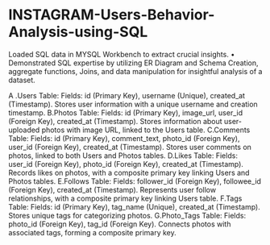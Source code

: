 # INSTAGRAM-Users-Behavior-Analysis-using-SQL

 Loaded SQL data in MYSQL Workbench to extract crucial insights. 
 • Demonstrated SQL expertise by utilizing ER Diagram and Schema Creation, aggregate functions, Joins, and data manipulation for insightful analysis of a dataset.

A .Users Table:
    Fields: id (Primary Key), username (Unique), created_at (Timestamp).
    Stores user information with a unique username and creation timestamp.
B.Photos Table:
    Fields: id (Primary Key), image_url, user_id (Foreign Key), created_at (Timestamp).
    Stores information about user-uploaded photos with image URL, linked to the Users table.
C.Comments Table:
    Fields: id (Primary Key), comment_text, photo_id (Foreign Key), user_id (Foreign Key), created_at (Timestamp).
    Stores user comments on photos, linked to both Users and Photos tables.
D.Likes Table:
    Fields: user_id (Foreign Key), photo_id (Foreign Key), created_at (Timestamp).
    Records likes on photos, with a composite primary key linking Users and Photos tables.
E.Follows Table:
    Fields: follower_id (Foreign Key), followee_id (Foreign Key), created_at (Timestamp).
    Represents user follow relationships, with a composite primary key linking Users table.
F.Tags Table:
    Fields: id (Primary Key), tag_name (Unique), created_at (Timestamp).
    Stores unique tags for categorizing photos.
G.Photo_Tags Table:
    Fields: photo_id (Foreign Key), tag_id (Foreign Key).
    Connects photos with associated tags, forming a composite primary key.
